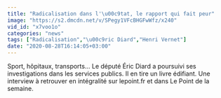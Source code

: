 ```yaml
---
title: "Radicalisation dans l'\u00c9tat, le rapport qui fait peur"
image: "https://s2.dmcdn.net/v/SPegy1VFcBHGFwWfz/x240"
vid_id: "x7voo1o"
categories: "news"
tags: ["Radicalisation","\u00c9ric Diard","Henri Vernet"]
date: "2020-08-28T16:14:05+03:00"
---
```

Sport, hôpitaux, transports… Le député Éric Diard a poursuivi ses investigations dans les services publics. Il en tire un livre édifiant. Une interview à retrouver en intégralité sur lepoint.fr et dans Le Point de la semaine.  <br>
